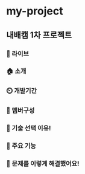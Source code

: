 # my-project

## 내배캠 1차 프로젝트

### 🔗 라이브

### 🏠 소개

### ⏲️ 개발기간

### 🧙 맴버구성

### 📌 기술 선택 이유!

### 📌 주요 기능

### 📌 문제를 이렇게 해결했어요!
